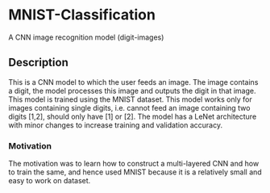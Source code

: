 # MNIST-Classification
A CNN image recognition model (digit-images)

## Description
This is a CNN model to which the user feeds an image. The image contains a digit, the model processes this image and outputs the digit in that image.
This model is trained using the MNIST dataset.
This model works only for images containing single digits, i.e. cannot feed an image containing two digits [1,2], should only have [1] or [2].
The model has a LeNet architecture with minor changes to increase training and validation accuracy.

### Motivation
The motivation was to learn how to construct a multi-layered CNN and how to train the same, and hence used MNIST because it is a relatively small and easy to work on dataset.

